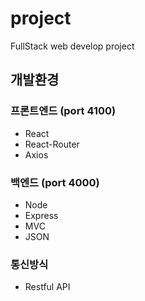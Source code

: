 # project
FullStack web develop project

## 개발환경

### 프론트엔드 (port 4100)
- React
- React-Router
- Axios

### 백엔드 (port 4000)
- Node
- Express
- MVC
- JSON

### 통신방식
- Restful API
